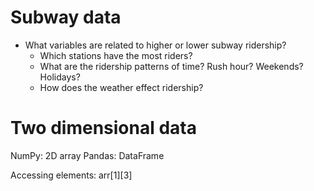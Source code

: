 # Subway data

* What variables are related to higher or lower subway ridership?
  * Which stations have the most riders?
  * What are the ridership patterns of time? Rush hour? Weekends? Holidays?
  * How does the weather effect ridership?

# Two dimensional data

NumPy: 2D array
Pandas: DataFrame

Accessing elements: arr[1][3]
